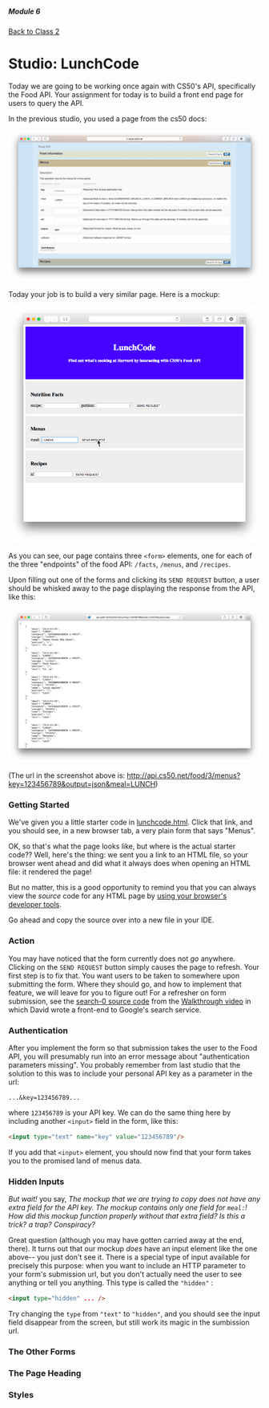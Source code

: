 ##### Module 6 

[Back to Class 2](../../class2)
 
# Studio: LunchCode

Today we are going to be working once again with CS50's API, specifically the Food API. Your assignment for today is to build a front end page for users to query the API. 

In the previous studio, you used a page from the cs50 docs:

<img src="lunchcode3.png"/>

Today your job is to build a very similar page. Here is a mockup:

<img src=lunchcode1.png/>

As you can see, our page contains three `<form>` elements, one for each of the three "endpoints" of the food API: `/facts`, `/menus`, and `/recipes`.

Upon filling out one of the forms and clicking its `SEND REQUEST` button, a user should be whisked away to the page displaying the response from the API, like this:

<img src="lunchcode2.png"/>

(The url in the screenshot above is: http://api.cs50.net/food/3/menus?key=123456789&output=json&meal=LUNCH)

### Getting Started

We've given you a little starter code in <a href="lunchcode.html" target="_blank">lunchcode.html</a>. Click that link, and you should see, in a new browser tab, a very plain form that says "Menus". 

OK, so that's what the page looks like, but where is the actual starter code?? Well, here's the thing: we sent you a link to an HTML file, so your browser went ahead and did what it always does when opening an HTML file: it rendered the page! 

But no matter, this is a good opportunity to remind you that you can always view the *source* code for any HTML page by <a href="http://cdn.cs50.net/2015/fall/lectures/7/m/notes7m/notes7m.html#html" target="_blank">using your browser's developer tools</a>.

Go ahead and copy the source over into a new file in your IDE.

### Action

You may have noticed that the form currently does not *go* anywhere. Clicking on the `SEND REQUEST` button simply causes the page to refresh. Your first step is to fix that. You want users to be taken to somewhere upon submitting the form. Where they should go, and how to implement that feature, we will leave for you to figure out! For a refresher on form submission, see the <a href="http://cdn.cs50.net/2015/fall/lectures/7/m/src7m/search-0.html.src" target="_blank">search-0 source code<a> from the <a href="https://www.youtube.com/watch?v=RQ2_TIXBo00&list=PLhQjrBD2T381f7IlC090UL9JN-PJfGoLd&index=14" target="_blank">Walkthrough video</a> in which David wrote a front-end to Google's search service. 

### Authentication

After you implement the form so that submission takes the user to the Food API, you will presumably run into an error message about "authentication parameters missing". You probably remember from last studio that the solution to this was to include your personal API key as a parameter in the url:

```
...&key=123456789...
```

where `123456789` is your API key. We can do the same thing here by including another `<input>` field in the form, like this:

```html
<input type="text" name="key" value="123456789"/>
```

If you add that `<input>` element, you should now find that your form takes you to the promised land of menus data.

### Hidden Inputs

*But wait!* you say, *The mockup that we are trying to copy does not have any extra field for the API key. The mockup contains only one field for `meal:`! How did this mockup function properly without that extra field? Is this a trick? a trap? Conspiracy?* 

Great question (although you may have gotten carried away at the end, there). It turns out that our mockup *does*  have an input element like the one above-- you just don't see it. There is a special type of input available for precisely this purpose: when you want to include an HTTP parameter to your form's submission url, but you don't actually need the user to see anything or tell you anything. This type is called the `"hidden"` :

```html
<input type="hidden" ... />
```

Try changing the `type` from `"text"` to `"hidden"`, and you should see the input field disappear from the screen, but still work its magic in the sumbission url.

### The Other Forms

### The Page Heading

### Styles

